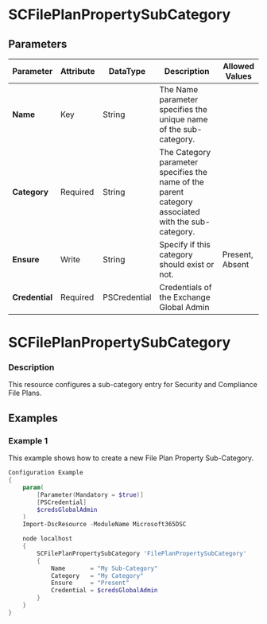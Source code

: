 ﻿# SCFilePlanPropertySubCategory

## Parameters

| Parameter | Attribute | DataType | Description | Allowed Values |
| --- | --- | --- | --- | --- |
| **Name** | Key | String | The Name parameter specifies the unique name of the sub-category. ||
| **Category** | Required | String | The Category parameter specifies the name of the parent category associated with the sub-category. ||
| **Ensure** | Write | String | Specify if this category should exist or not. |Present, Absent|
| **Credential** | Required | PSCredential | Credentials of the Exchange Global Admin ||

# SCFilePlanPropertySubCategory

### Description

This resource configures a sub-category entry for Security and
Compliance File Plans.

## Examples

### Example 1

This example shows how to create a new File Plan Property Sub-Category.

```powershell
Configuration Example
{
    param(
        [Parameter(Mandatory = $true)]
        [PSCredential]
        $credsGlobalAdmin
    )
    Import-DscResource -ModuleName Microsoft365DSC

    node localhost
    {
        SCFilePlanPropertySubCategory 'FilePlanPropertySubCategory'
        {
            Name       = "My Sub-Category"
            Category   = "My Category"
            Ensure     = "Present"
            Credential = $credsGlobalAdmin
        }
    }
}
```

